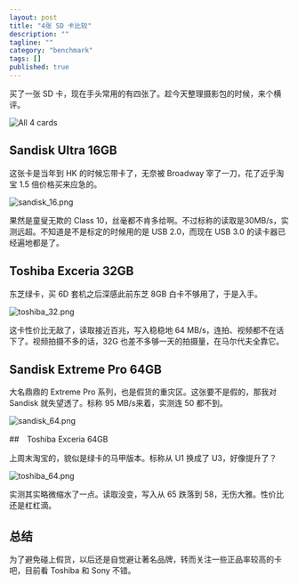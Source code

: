 ```yaml
---
layout: post
title: "4张 SD 卡比较"
description: ""
tagline: ""
category: "benchmark"
tags: []
published: true
---
```


买了一张 SD 卡，现在手头常用的有四张了。趁今天整理摄影包的时候，来个横评。

![All 4 cards](https://dn-qingpei-image.qbox.me/in_post/2015/all.jpg)

## Sandisk Ultra 16GB

这张卡是当年到 HK 的时候忘带卡了，无奈被 Broadway 宰了一刀，花了近乎淘宝 1.5 倍价格买来应急的。

![sandisk_16.png](https://dn-qingpei-image.qbox.me/in_post/2015/sandisk_16.png)

果然是童叟无欺的 Class 10，丝毫都不肯多给啊。不过标称的读取是30MB/s，实测远超。不知道是不是标定的时候用的是 USB 2.0，而现在 USB 3.0 的读卡器已经遍地都是了。

## Toshiba Exceria 32GB

东芝绿卡，买 6D 套机之后深感此前东芝 8GB 白卡不够用了，于是入手。

![toshiba_32.png](https://dn-qingpei-image.qbox.me/in_post/2015/toshiba_32.png)

这卡性价比无敌了，读取接近百兆，写入稳稳地 64 MB/s，连拍、视频都不在话下了。视频拍摄不多的话，32G 也差不多够一天的拍摄量，在马尔代夫全靠它。

## Sandisk Extreme Pro 64GB

大名鼎鼎的 Extreme Pro 系列，也是假货的重灾区。这张要不是假的，那我对 Sandisk 就失望透了。标称 95 MB/s来着，实测连 50 都不到。

![sandisk_64.png](https://dn-qingpei-image.qbox.me/in_post/2015/sandisk_64.png)

##　Toshiba Exceria 64GB

上周末淘宝的，貌似是绿卡的马甲版本。标称从 U1 换成了 U3，好像提升了？

![toshiba_64.png](https://dn-qingpei-image.qbox.me/in_post/2015/toshiba_64.png)

实测其实略微缩水了一点。读取没变，写入从 65 跌落到 58，无伤大雅。性价比还是杠杠滴。

## 总结

为了避免碰上假货，以后还是自觉避让著名品牌，转而关注一些正品率较高的卡吧，目前看 Toshiba 和 Sony 不错。
